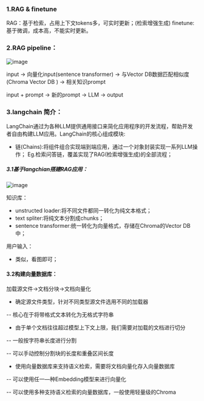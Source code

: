 ### 1.RAG & finetune
RAG：基于检索，占用上下文tokens多，可实时更新；(检索增强生成)
finetune:基于微调，成本高，不能实时更新。

### 2.RAG pipeline：
![image](https://github.com/hzsun1995/internlm-course/assets/136775620/9b7b1ec6-e2f3-411e-9dd5-daac7ecc1344)

input -> 向量化input(sentence transformer) -> 与Vector DB数据匹配相似度(Chroma Vector DB ) -> 相关知识prompt

input + prompt -> 新的prompt -> LLM -> output

### 3.langchain 简介：
LangChain通过为各种LLM提供通用接口来简化应用程序的开发流程，帮助开发者自由构建LLM应用。LangChain的核心组成模块:
- 链(Chains):将组件组合实现端到端应用，通过一个对象封装实现一系列LLM操作；
    Eg.检索问答链，覆盖实现了RAG(检索增强生成)的全部流程；

##### 3.1基于langchian搭建RAG应用：
![image](https://github.com/hzsun1995/internlm-course/assets/136775620/72ea4142-eb99-4f0d-b902-e20e91bdf106)

知识库：
- unstructed loader:将不同文件都同一转化为纯文本格式；
- text spliter:将纯文本分割成chunks；
- sentence transformer:统一转化为向量格式，存储在Chroma的Vector DB中；

用户输入：
- 类似，看图即可；

#### 3.2构建向量数据库：
加载源文件→文档分块→文档向量化
- 确定源文件类型，针对不同类型源文件选用不同的加载器
  
-- 核心在于将带格式文本转化为无格式字符串

- 由于单个文档往往超过模型上下文上限，我们需要对加载的文档进行切分
  
-- 一般按字符串长度进行分割

-- 可以手动控制分割块的长度和重叠区间长度

- 使用向量数据库来支持语义检索，需要将文档向量化存入向量数据库

-- 可以使用任一—种Embedding模型来进行向量化

-- 可以使用多种支持语义检索的向量数据库，一般使用轻量级的Chroma
